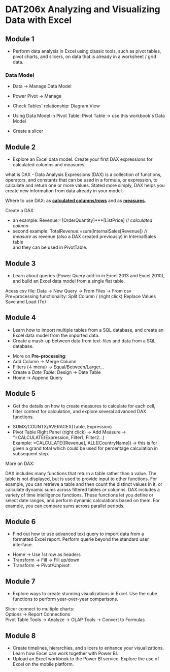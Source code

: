 # DAT206x Analyzing and Visualizing Data with Excel

## Module 1
* Perform data analysis in Excel using classic tools, such as pivot tables, pivot charts, and slicers, on data that is already in a worksheet / grid data.

### Data Model

- Data -> Manage Data Model<br>
- Power Pivot -> Manage<br>

- Check Tables' relationship: Diagram View<br>
- Using Data Model in Pivot Table: Pivot Table -> use this workbook's Data Model<br>
- Create a slicer<br>

## Module 2 
* Explore an Excel data model. Create your first DAX expressions for calculated columns and measures.

what is DAX - Data Analysis Expressions (DAX) is a collection of functions, operators, and constants that can be used in a formula, or expression, to calculate and return one or more values. Stated more simply, DAX helps you create new information from data already in your model.

Where to use DAX: as [**calculated columns/rows**](http://www.excel-easy.com/examples/images/structured-references/formula-copied.png) and as [**measures**](https://support.content.office.net/en-us/media/fa025fa9-1921-427d-b273-6c9395743135.png).

Create a DAX 
- an example: Revenue:=[OrderQuantity]***[ListPrice] // *calculated column* <br>
- second example: TotalRevenue:=sum(InternalSales[Revenue]) // *measure* as revenue (also a DAX created previously) in InternalSales table<br>
and they can be used in PivotTable.

## Module 3
* Learn about queries (Power Query add-in in Excel 2013 and Excel 2010), and build an Excel data model from a single flat table.

Acess csv file: Data -> New Query -> From Files -> From csv<br>
Pre=processing functionality: Split Column / (right click) Replace Values <br>
Save and Load (To)<br>

## Module 4
* Learn how to import multiple tables from a SQL database, and create an Excel data model from the imported data.
* Create a mash-up between data from text-files and data from a SQL database.

- More on **Pre-processing**:<br>
- Add Column -> Merge Column<br>
- Filters (↓ menu) -> Equal/Between/Larger...<br>
- Create a *Date Table*: Design -> Date Table<br>
- Home -> Append Query<br>


## Module 5
* Get the details on how to create measures to calculate for each cell, filter context for calculation, and explore several advanced DAX functions.

- SUMX/COUNTX/AVERAGEX(Table, Expression)<br>
- Pivot Table Right Panel (right click) -> Add Measure -> "=CALCULATE(Expression, Filter1, Filter2...)<br>
  Example: =CALCULATE([Revenue], ALL([CountryName]) -> this is for given a grand total which could be used for percentage calculation in subsequent step.

More on DAX:

DAX includes many functions that return a table rather than a value. The table is not displayed, but is used to provide input to other functions. For example, you can retrieve a table and then count the distinct values in it, or calculate dynamic sums across filtered tables or columns.
DAX includes a variety of time intelligence functions. These functions let you define or select date ranges, and perform dynamic calculations based on them. For example, you can compare sums across parallel periods.
 
## Module 6
* Find out how to use advanced text query to import data from a formatted Excel report. Perform querie beyond the standard user interface.

- Home -> Use 1st row as headers
- Transform -> Fill -> Fill up/down
- Transform -> Pivot/Unpivot

## Module 7
* Explore ways to create stunning visualizations in Excel. Use the cube functions to perform year-over-year comparisons.

Slicer connect to multiple charts:<br>
Options -> Report Connections<br>
Pivot Table Tools -> Analyze -> OLAP Tools -> Convert to Formulas<br>

## Module 8
* Create timelines, hierarchies, and slicers to enhance your visualizations. Learn how Excel can work together with Power BI.
* Upload an Excel workbook to the Power BI service. Explore the use of Excel on the mobile platform. 


